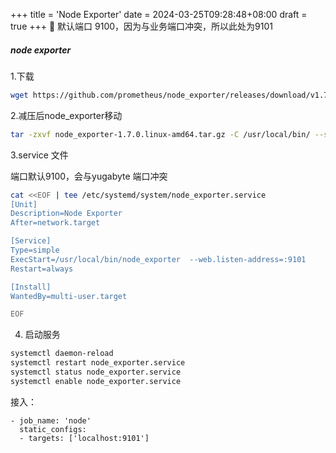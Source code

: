 +++
title = 'Node Exporter'
date = 2024-03-25T09:28:48+08:00
draft = true
+++
🎉 默认端口 9100，因为与业务端口冲突，所以此处为9101

##### node exporter

1.下载

```sh
wget https://github.com/prometheus/node_exporter/releases/download/v1.7.0/node_exporter-1.7.0.linux-amd64.tar.gz
```

2.减压后node_exporter移动

```sh
tar -zxvf node_exporter-1.7.0.linux-amd64.tar.gz -C /usr/local/bin/ --strip-components=1
```

3.service 文件

端口默认9100，会与yugabyte 端口冲突

```sh
cat <<EOF | tee /etc/systemd/system/node_exporter.service
[Unit]
Description=Node Exporter
After=network.target

[Service]
Type=simple
ExecStart=/usr/local/bin/node_exporter  --web.listen-address=:9101
Restart=always

[Install]
WantedBy=multi-user.target

EOF
```

4. 启动服务

```sh
systemctl daemon-reload
systemctl restart node_exporter.service
systemctl status node_exporter.service
systemctl enable node_exporter.service
```

接入：
```shell
- job_name: 'node'
  static_configs:
  - targets: ['localhost:9101']
```